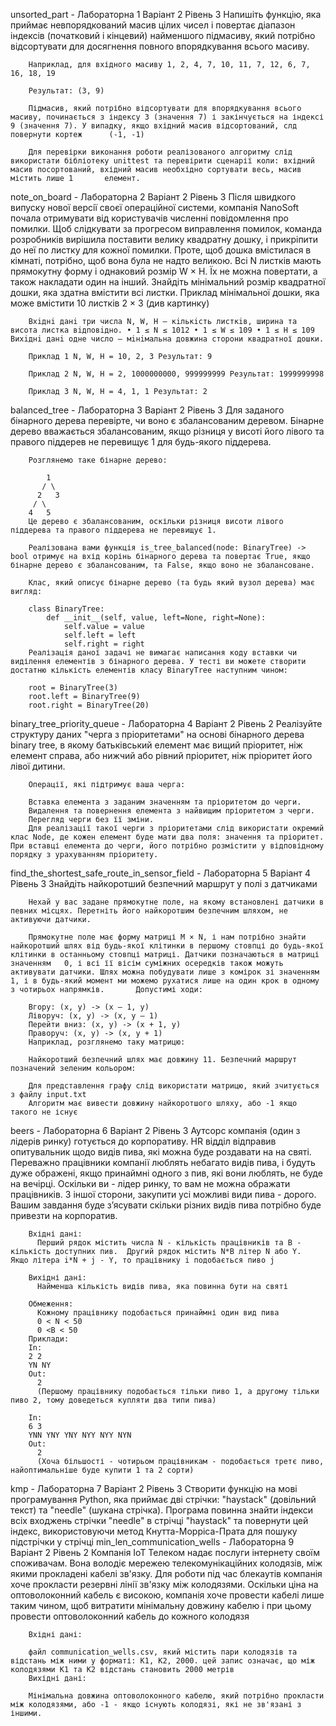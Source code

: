 unsorted_part - Лабораторна 1 Варіант 2 Рівень 3
        Напишіть функцію, яка приймає невпорядкований масив цілих чисел і повертає діапазон індексів (початковий і кінцевий) найменшого підмасиву, який потрібно відсортувати для досягнення повного впорядкування всього       масиву.

        Наприклад, для вхідного масиву 1, 2, 4, 7, 10, 11, 7, 12, 6, 7, 16, 18, 19

        Результат: (3, 9)

        Підмасив, який потрібно відсортувати для впорядкування всього масиву, починається з індексу 3 (значення 7) і закінчується на індексі 9 (значення 7). У випадку, якщо вхідний масив відсортований, слд повернути кортеж      (-1, -1)

        Для перевірки виконання роботи реалізованого алгоритму слід використати бібліотеку unittest та перевірити сценарії коли: вхідний масив посортований, вхідний масив необхідно сортувати весь, масив містить лише 1       елемент.

note_on_board - Лабораторна 2 Варіант 2 Рівень 3
        Пiсля швидкого випуску нової версiї своєї операцiйної системи, компанiя NanoSoft почала отримувати вiд користувачiв численнi повiдомлення про помилки. Щоб слiдкувати за прогресом виправлення помилок, команда розробникiв вирiшила поставити велику квадратну дошку, i прикрiпити до неї по листку для кожної помилки. Проте, щоб дошка вмiстилася в кiмнатi, потрiбно, щоб вона була не надто великою. Всi N листкiв мають прямокутну форму i однаковий розмiр W × H. Їх не можна повертати, а також накладати один на iнший. Знайдiть мiнiмальний розмiр квадратної дошки, яка здатна вмiстити всi листки. Приклад мiнiмальної дошки, яка може вмiстити 10 листкiв 2 × 3 (див картинку)
        
        Вхiднi данi три числа N, W, H — кiлькiсть листкiв, ширина та висота листка вiдповiдно. • 1 ≤ N ≤ 1012 • 1 ≤ W ≤ 109 • 1 ≤ H ≤ 109 Вихiднi данi одне число — мiнiмальна довжина сторони квадратної дошки.
        
        Приклад 1 N, W, H = 10, 2, 3 Результат: 9
        
        Приклад 2 N, W, H = 2, 1000000000, 999999999 Результат: 1999999998
        
        Приклад 3 N, W, H = 4, 1, 1 Результат: 2

balanced_tree - Лабораторна 3 Варіант 2 Рівень 3
        Для заданого бінарного дерева перевірте, чи воно є збалансованим деревом. Бінарне дерево вважається збалансованим, якщо різниця у висоті його лівого та правого піддерев не перевищує 1 для будь-якого піддерева.

        Розглянемо таке бінарне дерево:
        
            1
           / \
          2   3
         / \     
        4   5   
        Це дерево є збалансованим, оскільки різниця висоти лівого піддерева та правого піддерева не перевищує 1.
        
        Реалізована вами функція is_tree_balanced(node: BinaryTree) -> bool отримує на вхід корінь бінарного дерева та повертає True, якщо бінарне дерево є збалансованим, та False, якщо воно не збалансоване.
        
        Клас, який описує бінарне дерево (та будь який вузол дерева) має вигляд:
        
        class BinaryTree:
            def __init__(self, value, left=None, right=None):
                self.value = value
                self.left = left
                self.right = right
        Реалізація даної задачі не вимагає написання коду вставки чи виділення елементів з бінарного дерева. У тесті ви можете створити достатню кількість елементів класу BinaryTree наступним чином:
        
        root = BinaryTree(3)
        root.left = BinaryTree(9)
        root.right = BinaryTree(20)
binary_tree_priority_queue - Лабораторна 4 Варіант 2 Рівень 2
        Реалізуйте структуру даних "черга з пріоритетами" на основі бінарного дерева binary tree, в якому батьківський елемент має вищий пріоритет, ніж елемент справа, або нижчий або рівний пріоритет, ніж пріоритет його лівої дитини.
        
        Операції, які підтримує ваша черга:
        
        Вставка елемента з заданим значенням та пріоритетом до черги.
        Видалення та повернення елемента з найвищим пріоритетом з черги.
        Перегляд черги без її зміни.
        Для реалізації такої черги з пріоритетами слід використати окремий клас Node, де кожен елемент буде мати два поля: значення та пріоритет. При вставці елемента до черги, його потрібно розмістити у відповідному порядку з урахуванням пріоритету.
find_the_shortest_safe_route_in_sensor_field - Лабораторна 5 Варіант 4 Рівень 3
        Знайдіть найкоротший безпечний маршрут у полі з датчиками

        Нехай у вас задане прямокутне поле, на якому встановлені датчики в певних місцях. Перетніть його найкоротшим безпечним шляхом, не активуючи датчики.

        Прямокутне поле має форму матриці M × N, і нам потрібно знайти найкоротший шлях від будь-якої клітинки в першому стовпці до будь-якої клітинки в останньому стовпці матриці. Датчики позначаються в матриці значенням   0, і всі її вісім суміжних осередків також можуть активувати датчики. Шлях можна побудувати лише з комірок зі значенням 1, і в будь-який момент ми можемо рухатися лише на один крок в одному з чотирьох напрямків.       Допустимі ходи:

        Вгору: (x, y) -> (x – 1, y)
        Ліворуч: (x, y) -> (x, y – 1)
        Перейти вниз: (x, y) -> (x + 1, y)
        Праворуч: (x, y) -> (x, y + 1)
        Наприклад, розглянемо таку матрицю:

        Найкоротший безпечний шлях має довжину 11. Безпечний маршрут позначений зеленим кольором:

        Для представлення графу слід використати матрицю, який зчитується з файлу input.txt
        Алгоритм має вивести довжину найкоротшого шляху, або -1 якщо такого не існує
beers - Лабораторна 6 Варіант 2 Рівень 3
        Аутсорс компанія (один з лідерів ринку) готується до корпоративу.  HR відділ відправив опитувальник щодо видів пива, які можна буде роздавати на на святі.  Переважно працівники компанії люблять небагато видів пива, і будуть дуже ображені, якщо принаймні одного з пив, які вони люблять, не буде на вечірці.  Оскільки ви - лідер ринку, то вам не можна ображати працівників.
        З іншої сторони, закупити усі можливі види пива - дорого.  Вашим завдання буде з’ясувати скільки різних видів пива потрібно буде привезти на корпоратив.


        Вхідні дані:
	      Перший рядок містить числа N - кількість працівників та B - кількість доступних пив.  Другий рядок містить N*B літер N або Y.  Якщо літера i*N + j - Y, то працівнику i подобається пиво j

        Вихідні дані:
	      Найменша кількість видів пива, яка повинна бути на святі

        Обмеження:
	      Кожному працівнику подобається принаймні один вид пива
	      0 < N < 50
	      0 <B < 50
        Приклади:
        In:
        2 2
        YN NY
        Out:
	      2
	      (Першому працівнику подобається тільки пиво 1, а другому тільки пиво 2, тому доведеться купляти два типи пива)

        In:
        6 3
        YNN YNY YNY NYY NYY NYN
        Out:
	      2
	      (Хоча більшості - чотирьом працівникам - подобається третє пиво, найоптимальніше буде купити 1 та 2 сорти)
kmp - Лабораторна 7 Варіант 2 Рівень 3
        Створити функцію на мові програмування Python, яка приймає дві стрічки: "haystack" (довільний текст) та "needle" (шукана стрічка). Програма повинна знайти індекси всіх входжень стрічки "needle" в стрічці "haystack" та повернути цей індекс, використовуючи  метод Кнутта-Морріса-Прата для пошуку підстрічки у стрічці
min_len_communication_wells - Лабораторна 9  Варіант 2 Рівень 2
        Компанія ІоТ Телеком надає послуги інтернету своїм споживачам. Вона володіє мережею телекомунікаційних колодязів, між якими прокладені кабелі зв'язку. Для роботи під час блекаутів компанія хоче прокласти резервні лінії зв'язку між колодязями. Оскільки ціна на оптоволоконний кабель є високою, компанія хоче провести кабелі лише таким чином, щоб витратити мінімальну довжину кабелю і при цьому провести оптоволоконний кабель до кожного колодязя

        Вхідні дані:
        
        файл communication_wells.csv, який містить пари колодязів та відстань між ними у форматі: К1, K2, 2000. цей запис означає, що між колодязями К1 та K2 відстань становить 2000 метрів
        Вихідні дані:
        
        Мінімальна довжина оптоволоконного кабелю, який потрібно прокласти між колодязями, або -1 - якщо існують колодязі, які не зв'язані з іншими.